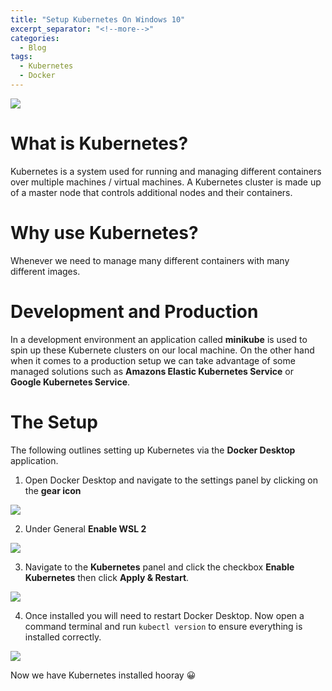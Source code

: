 ```yaml
---
title: "Setup Kubernetes On Windows 10"
excerpt_separator: "<!--more-->"
categories:
  - Blog
tags:
  - Kubernetes
  - Docker
---
```


![](/assets/images/what-is-docker/docker.png)
# What is Kubernetes?

Kubernetes is a system used for running and managing different containers over multiple machines / virtual machines. A Kubernetes cluster is made up of a master node that controls additional nodes and their containers.

# Why use Kubernetes?

Whenever we need to manage many different containers with many different images.

# Development and Production

In a development environment an application called **minikube** is used to spin up these Kubernete clusters on our local machine. On the other hand when it comes to a production setup we can take advantage of some managed solutions such as **Amazons Elastic Kubernetes Service** or **Google Kubernetes Service**.

# The Setup

The following outlines setting up Kubernetes via the **Docker Desktop** application.

1. Open Docker Desktop and navigate to the settings panel by clicking on the **gear icon**

![](/assets/images/what-is-docker/go-to-settings.png)

2. Under General **Enable WSL 2**

![](/assets/images/what-is-docker/enable-wsl-2.png)

3. Navigate to the **Kubernetes** panel and click the checkbox **Enable Kubernetes** then click **Apply & Restart**.

![](/assets/images/what-is-docker/enable-kubernetes.png)

4. Once installed you will need to restart Docker Desktop. Now open a command terminal and run `kubectl version` to ensure everything is installed correctly.

![](/assets/images/what-is-docker/kubectl-version.png)

Now we have Kubernetes installed hooray 😀